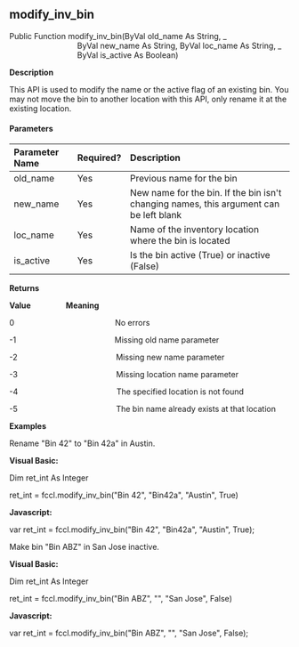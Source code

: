 modify_inv_bin
----------------

Public Function modify_inv_bin(ByVal old_name As String, _
                               ByVal new_name As String, ByVal loc_name As String, _
                               ByVal is_active As Boolean)

**Description**

This API is used to modify the name or the active flag of an existing bin. You may not move the bin to another location with this API, only rename it at the existing location.

#### Parameters

| Parameter Name | Required? | Description |
|:--- |:--- |:--- |
| old_name | Yes | Previous name for the bin |
| new_name | Yes | New name for the bin. If the bin isn't changing names, this argument can be left blank |
| loc_name | Yes | Name of the inventory location where the bin is located |
| is_active | Yes | Is the bin active (True) or inactive (False) |

**Returns**

**Value**                **Meaning**

0                                              No errors

-1                                             Missing old name parameter

-2                                             Missing new name parameter

-3                                             Missing location name parameter

-4                                             The specified location is not found

-5                                             The bin name already exists at that location

**Examples**

 Rename "Bin 42" to "Bin 42a" in Austin.

**Visual Basic:**

Dim ret_int As Integer

ret_int = fccl.modify_inv_bin("Bin 42", "Bin42a", "Austin", True)

**Javascript:**

var ret_int = fccl.modify_inv_bin("Bin 42", "Bin42a", "Austin", True);

 Make bin "Bin ABZ" in San Jose inactive.

**Visual Basic:**

Dim ret_int As Integer

ret_int = fccl.modify_inv_bin("Bin ABZ", "", "San Jose", False)

**Javascript:**

var ret_int = fccl.modify_inv_bin("Bin ABZ", "", "San Jose", False);